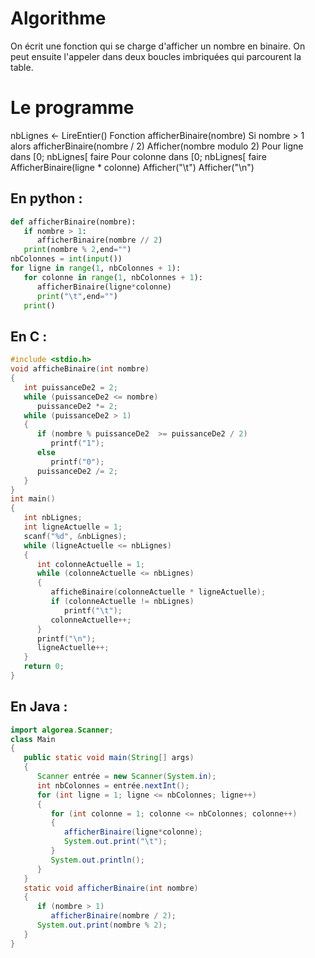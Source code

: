 # Algorithme
On écrit une fonction qui se charge d'afficher un nombre en binaire. On peut ensuite l'appeler dans deux boucles imbriquées qui parcourent la table.

# Le programme

nbLignes <- LireEntier()
Fonction afficherBinaire(nombre)
   Si nombre > 1
      alors afficherBinaire(nombre / 2)
   Afficher(nombre modulo 2)
Pour ligne dans [0; nbLignes[ faire
   Pour colonne dans [0; nbLignes[ faire
      AfficherBinaire(ligne * colonne)
      Afficher("\t")
   Afficher("\n")

## En python :

```py
def afficherBinaire(nombre):
   if nombre > 1:
      afficherBinaire(nombre // 2)
   print(nombre % 2,end="")
nbColonnes = int(input())
for ligne in range(1, nbColonnes + 1):
   for colonne in range(1, nbColonnes + 1):
      afficherBinaire(ligne*colonne)
      print("\t",end="")
   print()
```

## En C :

```C
#include <stdio.h>
void afficheBinaire(int nombre)
{
   int puissanceDe2 = 2;
   while (puissanceDe2 <= nombre)
      puissanceDe2 *= 2;
   while (puissanceDe2 > 1)
   {
      if (nombre % puissanceDe2  >= puissanceDe2 / 2)
         printf("1");
      else
         printf("0");
      puissanceDe2 /= 2;
   }
}
int main()
{
   int nbLignes;
   int ligneActuelle = 1;
   scanf("%d", &nbLignes);
   while (ligneActuelle <= nbLignes)
   {
      int colonneActuelle = 1;
      while (colonneActuelle <= nbLignes)
      {
         afficheBinaire(colonneActuelle * ligneActuelle);
         if (colonneActuelle != nbLignes)
            printf("\t");
         colonneActuelle++;
      }
      printf("\n");
      ligneActuelle++;
   }
   return 0;
}
```

## En Java :

```java
import algorea.Scanner;
class Main
{
   public static void main(String[] args)
   {
      Scanner entrée = new Scanner(System.in);
      int nbColonnes = entrée.nextInt();
      for (int ligne = 1; ligne <= nbColonnes; ligne++)
      {
         for (int colonne = 1; colonne <= nbColonnes; colonne++)
         {
            afficherBinaire(ligne*colonne);
            System.out.print("\t");
         }
         System.out.println();
      }
   }
   static void afficherBinaire(int nombre)
   {
      if (nombre > 1)
         afficherBinaire(nombre / 2);
      System.out.print(nombre % 2);
   }
}
```


